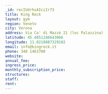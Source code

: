 ```yaml
---
_id: recIUdrhsAIciIr73
title: King Rock
layout: gym
region: Veneto
city: Verona
address: Via Ca' di Mazzé 21 (loc Palazzina)
latitude: 45.4051246643066
longitude: 11.0218887329102
email: info@kingrock.it
phone: 348 1463700
website: 
annual_fee: 
ingress_price: 
monthly_subscription_price: 
structures: 
staff: 
rent: 
---
```


